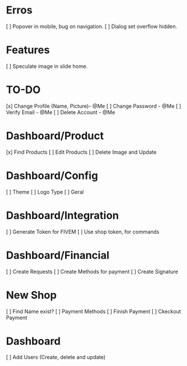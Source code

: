 # Erros
[ ] Popover in mobile, bug on navigation.
[ ] Dialog set overflow hidden.

# Features
[ ] Speculate image in slide home.

# TO-DO
[x] Change Profile (Name, Picture)- @Me
[ ] Change Password - @Me
[ ] Verify Email - @Me
[ ] Delete Account - @Me

# Dashboard/Product
[x] Find Products
[ ] Edit Products
[ ] Delete Image and Update

# Dashboard/Config
[ ] Theme
[ ] Logo Type
[ ] Geral

# Dashboard/Integration
[ ] Generate Token for FIVEM
[ ] Use shop token, for commands

# Dashboard/Financial
[ ] Create Requests
[ ] Create Methods for payment
[ ] Create Signature

# New Shop
[ ] Find Name exist?
[ ] Payment Methods
[ ] Finish Payment
[ ] Ckeckout Payment

# Dashboard
[ ] Add Users (Create, delete and update)